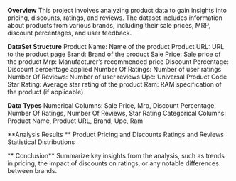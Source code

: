 **Overview**
This project involves analyzing product data to gain insights into pricing, discounts, ratings, and reviews. 
The dataset includes information about products from various brands, including their sale prices, MRP, discount percentages, and user feedback.

**DataSet Structure**
Product Name: Name of the product
Product URL: URL to the product page
Brand: Brand of the product
Sale Price: Sale price of the product
Mrp: Manufacturer’s recommended price
Discount Percentage: Discount percentage applied
Number Of Ratings: Number of user ratings
Number Of Reviews: Number of user reviews
Upc: Universal Product Code
Star Rating: Average star rating of the product
Ram: RAM specification of the product (if applicable)

**Data Types**
Numerical Columns: Sale Price, Mrp, Discount Percentage, Number Of Ratings, Number Of Reviews, Star Rating
Categorical Columns: Product Name, Product URL, Brand, Upc, Ram


**Analysis Results **
Product Pricing and Discounts
Ratings and Reviews
Statistical Distributions

** Conclusion**
Summarize key insights from the analysis, such as trends in pricing, the impact of discounts on ratings, or any notable differences between brands.

